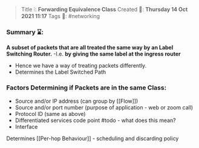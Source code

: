 > Title ❕: **Forwarding Equivalence Class**
> Created 📅: **Thursday 14 Oct 2021 11:17**
  Tags 📎: #networking 

### Summary ⌛:
**A subset of packets that are all treated the same way by an Label Switching Router.** -I.e. **by giving the same label at the ingress router**
- Hence we have a way of treating packets differently.
- Determines the Label Switched Path

### Factors Determining if Packets are in the same Class:
- Source and/or IP address (can group by [[Flow]])
- Source and/or port number (purpose of application - web or zoom call)
- Protocol ID (same as above)
- Differentiated services code point #todo - what does this mean?
- Interface



Determines [[Per-hop Behaviour]] - scheduling and discarding policy 